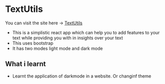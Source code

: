 # TextUtils

You can visit the site here -> [TextUtils](https://text-utils-tan.vercel.app/)

- This is a simplistic react app which can help you to add features to your text while providing you with in insights over your text
- This uses bootstrap
- It has two modes light mode and dark mode

## What i learnt
- Learnt the application of darkmode in a website. Or changinf theme 
